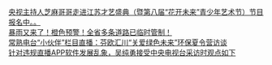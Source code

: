   
[央视主持人芝麻哥哥走进江苏才艺盛典（暨第八届“花开未来”青少年艺术节）节目报名中。。](http://www.dianyue.me/archives/127/ks5ynqjtn07sp2pz/)  
[暴雨又来了！橙色预警！全省多条道路已临时管制！](http://www.dianyue.me/archives/355/sipic4754fkva4pf/)  
[常熟电台“小伙伴”栏目直播：芬欧汇川“关爱绿色未来”环保夏令营访谈](http://www.dianyue.me/archives/282/pwtffwcwju1h5moh/)  
[针对违规直播APP软件发展乱象，吴纯勇接受中央电视台采访时观点如下](http://www.dianyue.me/archives/285/of381g8ko5bhzvvl/)